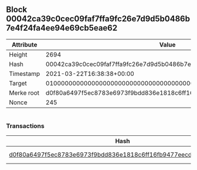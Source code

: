 ## Block 00042ca39c0cec09faf7ffa9fc26e7d9d5b0486b7e4f24fa4ee94e69cb5eae62

Attribute | Value
--- | ---
Height | 2694
Hash | 00042ca39c0cec09faf7ffa9fc26e7d9d5b0486b7e4f24fa4ee94e69cb5eae62
Timestamp | 2021-03-22T16:38:38+00:00
Target | 0100000000000000000000000000000000000000000000000000000000000000
Merke root | d0f80a6497f5ec8783e6973f9bdd836e1818c6ff16fb9477eecd335b2deb191d
Nonce | 245

```

```

### Transactions

Hash | Amount
--- | ---
[d0f80a6497f5ec8783e6973f9bdd836e1818c6ff16fb9477eecd335b2deb191d](d0f80a6497f5ec8783e6973f9bdd836e1818c6ff16fb9477eecd335b2deb191d.md) | 10.00000000 SKEPTI 
